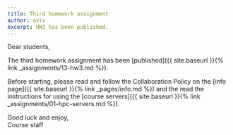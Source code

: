```yaml
---
title: Third homework assignment
author: aviv
excerpt: HW3 has been published.
---
```


Dear students,

The third homework assignment has been [published]({{ site.baseurl }}{% link _assignments/13-hw3.md %}).

Before starting, please read and follow the Collaboration Policy on the [info
page]({{ site.baseurl }}{% link _pages/info.md %}) and the read the instructions for using the [course servers]({{ site.baseurl }}{% link _assignments/01-hpc-servers.md %}).

Good luck and enjoy,<br>
Course staff


